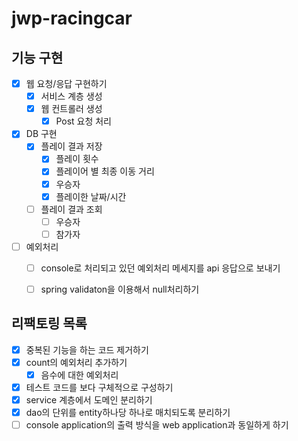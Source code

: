 # jwp-racingcar

## 기능 구현
- [X] 웹 요청/응답 구현하기
  - [X] 서비스 계층 생성
  - [X] 웹 컨트롤러 생성
    - [X] Post 요청 처리
- [X] DB 구현
  - [x] 플레이 결과 저장
    - [X] 플레이 횟수
    - [X] 플레이어 별 최종 이동 거리
    - [X] 우승자
    - [X] 플레이한 날짜/시간
  - [ ] 플레이 결과 조회
    - [ ] 우승자
    - [ ] 참가자
  
- [ ] 예외처리
  - [ ] console로 처리되고 있던 예외처리 메세지를 api 응답으로 보내기
  - [ ] spring validaton을 이용해서 null처리하기


## 리팩토링 목록
- [x] 중복된 기능을 하는 코드 제거하기
- [x] count의 예외처리 추가하기
  - [x] 음수에 대한 예외처리
- [x] 테스트 코드를 보다 구체적으로 구성하기
- [x] service 계층에서 도메인 분리하기 
- [x] dao의 단위를 entity하나당 하나로 매치되도록 분리하기
- [ ] console application의 출력 방식을 web application과 동일하게 하기